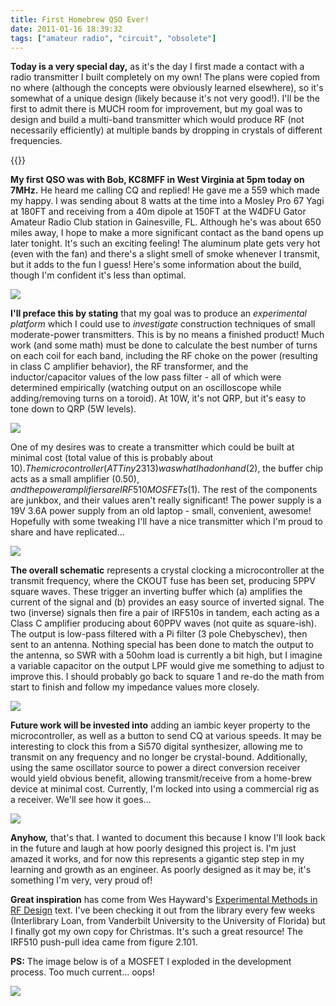```yaml
---
title: First Homebrew QSO Ever!
date: 2011-01-16 18:39:32
tags: ["amateur radio", "circuit", "obsolete"]
---
```




__Today is a very special day,__ as it's the day I first made a contact with a radio transmitter I built completely on my own! The plans were copied from no where (although the concepts were obviously learned elsewhere), so it's somewhat of a unique design (likely because it's not very good!). I'll be the first to admit there is MUCH room for improvement, but my goal was to design and build a multi-band transmitter which would produce RF (not necessarily efficiently) at multiple bands by dropping in crystals of different frequencies.

{{<youtube u4nI0cwSP0Q>}}

__My first QSO was with Bob, KC8MFF in West Virginia at 5pm today on 7MHz.__ He heard me calling CQ and replied! He gave me a 559 which made my happy. I was sending about 8 watts at the time into a Mosley Pro 67 Yagi at 180FT and receiving from a 40m dipole at 150FT at the W4DFU Gator Amateur Radio Club station in Gainesville, FL.  Although he's was about 650 miles away, I hope to make a more significant contact as the band opens up later tonight. It's such an exciting feeling! The aluminum plate gets very hot (even with the fan) and there's a slight smell of smoke whenever I transmit, but it adds to the fun I guess!  Here's some information about the build, though I'm confident it's less than optimal.

<div class="text-center img-border">

![](https://swharden.com/static/2011/01/16/IMG_4946.jpg)

</div>

__I'll preface this by stating__ that my goal was to produce an _experimental platform_ which I could use to _investigate_ construction techniques of small moderate-power transmitters. This is by no means a finished product! Much work (and some math) must be done to calculate the best number of turns on each coil for each band, including the RF choke on the power (resulting in class C amplifier behavior), the RF transformer, and the inductor/capacitor values of the low pass filter - all of which were determined empirically (watching output on an oscilloscope while adding/removing turns on a toroid). At 10W, it's not QRP, but it's easy to tone down to QRP (5W levels). 

<div class="text-center">

![](https://swharden.com/static/2011/01/16/30m_40m_80m_transmitter_10watt_aj4vd.jpg)

</div>

One of my desires was to create a transmitter which could be built at minimal cost (total value of this is probably about $10). The microcontroller (ATTiny2313) was what I had on hand ($2), the buffer chip acts as a small amplifier ($0.50), and the power amplifiers are IRF510 MOSFETs ($1). The rest of the components are junkbox, and their values aren't really significant! The power supply is a 19V 3.6A power supply from an old laptop - small, convenient, awesome! Hopefully with some tweaking I'll have a nice transmitter which I'm proud to share and have replicated...

<div class="text-center img-border">

![](https://swharden.com/static/2011/01/16/IMG_4928.jpg)

</div>

__The overall schematic__ represents a crystal clocking a microcontroller at the transmit frequency, where the CKOUT fuse has been set, producing 5PPV square waves. These trigger an inverting buffer which (a) amplifies the current of the signal and (b) provides an easy source of inverted signal. The two (inverse) signals then fire a pair of IRF510s in tandem, each acting as a Class C amplifier producing about 60PPV waves (not quite as square-ish). The output is low-pass filtered with a Pi filter (3 pole Chebyschev), then sent to an antenna. Nothing special has been done to match the output to the antenna, so SWR with a 50ohm load is currently a bit high, but I imagine a variable capacitor on the output LPF would give me something to adjust to improve this. I should probably go back to square 1 and re-do the math from start to finish and follow my impedance values more closely.

<div class="text-center img-border">

![](https://swharden.com/static/2011/01/16/IMG_4939.jpg)

</div>

__Future work will be invested into__ adding an iambic keyer property to the microcontroller, as well as a button to send CQ at various speeds. It may be interesting to clock this from a Si570 digital synthesizer, allowing me to transmit on any frequency and no longer be crystal-bound. Additionally, using the same oscillator source to power a direct conversion receiver would yield obvious benefit, allowing transmit/receive from a home-brew device at minimal cost. Currently, I'm locked into using a commercial rig as a receiver. We'll see how it goes... 

<div class="text-center img-border">

![](https://swharden.com/static/2011/01/16/IMG_4940.jpg)

</div>

__Anyhow,__ that's that. I wanted to document this because I know I'll look back in the future and laugh at how poorly designed this project is. I'm just amazed it works, and for now this represents a gigantic step step in my learning and growth as an engineer. As poorly designed as it may be, it's something I'm very, very proud of!

__Great inspiration__ has come from Wes Hayward's [Experimental Methods in RF Design](http://www.amazon.com/Experimental-Methods-Design-Wes-Hayward/dp/087259923X/ref=sr_1_1?ie=UTF8&s=books&qid=1295289709&sr=8-1) text. I've been checking it out from the library every few weeks (Interlibrary Loan, from Vanderbilt University to the University of Florida) but I finally got my own copy for Christmas. It's such a great resource! The IRF510 push-pull idea came from figure 2.101.

__PS:__ The image below is of a MOSFET I exploded in the development process. Too much current... oops!

<div class="text-center img-border">

![](https://swharden.com/static/2011/01/16/mosfet_die.jpg)

</div>